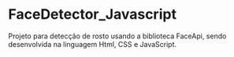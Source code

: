 # FaceDetector_Javascript
Projeto para detecção de rosto usando a biblioteca FaceApi, sendo desenvolvida na linguagem Html, CSS e JavaScript.
